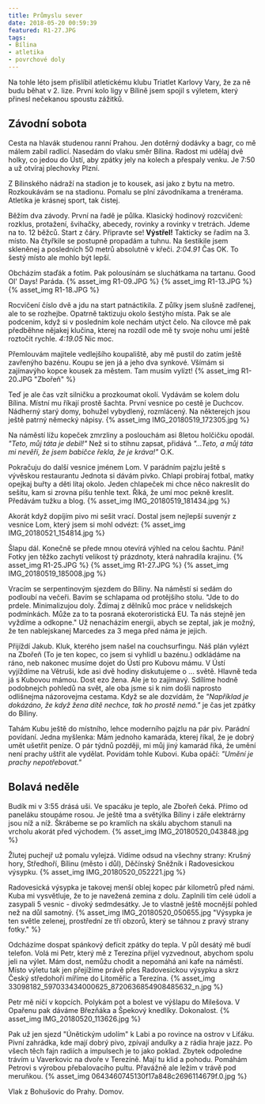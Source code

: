 ```yaml
---
title: Průmyslu sever
date: 2018-05-20 00:59:39
featured: R1-27.JPG
tags:
- Bílina
- atletika
- povrchové doly
---
```

Na tohle léto jsem přislíbil atletickému klubu Triatlet Karlovy Vary, že za ně budu běhat v 2. lize. První kolo ligy v Bílině jsem spojil s výletem, který přinesl nečekanou spoustu zážitků.

<!-- more -->
## Závodní sobota ##
Cesta na hlavák studenou ranní Prahou. Jen dotěrný dodávky a bagr, co mě málem zabil radlicí. Nasedám do vlaku směr Bílina. Radost mi udělaj dvě holky, co jedou do Ústí, aby zpátky jely na kolech a přespaly venku. Je 7:50 a už otvíraj plechovky Plzní.

Z Bílinského nádraží na stadion je to kousek, asi jako z bytu na metro. Rozkoukávám se na stadionu. Pomalu se plní závodníkama a trenérama. Atletika je krásnej sport, tak čistej.

Běžím dva závody. První na řadě je půlka. Klasický hodinový rozcvičení: rozklus, protažení, švihačky, abecedy, rovinky a rovinky v tretrách. Jdeme na to. 12 běžců. Start z čáry.
Připravte se!
**Výstřel!**
Takticky se řadím na 3. místo. Na čtyřkile se postupně propadám a tuhnu. Na šestikile jsem skleněnej a posledních 50 metrů absolutně v křeči.
_2:04.91_
Čas OK. To šestý místo ale mohlo být lepší.

Obcházím staďák a fotím. Pak polousínám se sluchátkama na tartanu. Good Ol' Days! Paráda.
{% asset_img R1-09.JPG %}
{% asset_img R1-13.JPG %}
{% asset_img R1-18.JPG %}

Rocvičení číslo dvě a jdu na start patnáctikila. Z půlky jsem slušně zadřenej, ale to se rozhejbe. Opatrně taktizuju okolo šestýho místa. Pak se ale podcenim, když si v posledním kole nechám utýct čelo. Na cílovce mě pak předběhne nějakej klučina, kterej na rozdíl ode mě ty svoje nohu umí ještě roztočit rychle.
_4:19.05_
Nic moc.

Přemlouvám majitele vedlejšího koupaliště, aby mě pustil do zatím ještě zavřenýho bazénu. Koupu se jen já a jeho dva synkové. Všímám si zajímavýho kopce kousek za městem. Tam musím vylízt!
{% asset_img R1-20.JPG "Zbořeň" %}

Teď je ale čas vzít silničku a prozkoumat okolí. Vydávám se kolem dolu Bílina. Místní mu říkají prostě šachta. První vesnice po cestě je Duchcov. Nádherný starý domy, bohužel vybydlený, rozmlácený. Na některejch jsou ještě patrný německý nápisy.
{% asset_img IMG_20180519_172305.jpg %}

Na náměstí lížu kopeček zmrzliny a poslouchám asi 8letou holčičku opodál.
_"Teto, můj táta je debil!"_
Než si to stihnu zapsat, přidává
_"...Teto, a můj táta mi nevěří, že jsem babičce řekla, že je kráva!"_
O.K.

Pokračuju do další vesnice jménem Lom. V parádním pajzlu ještě s vývěskou restaurantu Jednota si dávám pivko. Chlapi probíraj fotbal, matky opejkaj buřty a děti lítaj okolo. Jeden chlapeček mi chce něco nakreslit do sešitu, kam si zrovna píšu tenhle text. Říká, že umí moc pekně kreslit. Předávám tužku a blog.
{% asset_img IMG_20180519_181434.jpg %}

Akorát když dopíjím pivo mi sešit vrací. Dostal jsem nejlepší suvenýr z vesnice Lom, který jsem si mohl odvézt:
{% asset_img IMG_20180521_154814.jpg %}

Šlapu dál. Konečně se přede mnou otevírá výhled na celou šachtu. Páni! Fotky jen těžko zachytí velikost tý prázdnoty, která nahradila krajinu.
{% asset_img R1-25.JPG %}
{% asset_img R1-27.JPG %}
{% asset_img IMG_20180519_185008.jpg %}

Vracím se serpentinovým sjezdem do Bíliny. Na náměstí si sedám do podloubí na večeři. Bavím se schlapama od protějšího stolu.
"Jde to do prdele. Minimalizujou doly. Ždímaj z dělníků moc práce v nelidskejch podmínkách. Může za to ta posraná ekoteroristická EU. Ta nás stejně jen vyždíme a odkopne."
Už nenacházím energii, abych se zeptal, jak je možný, že ten nablejskanej Marcedes za 3 mega před náma je jejich.

Přijíždí Jakub. Kluk, kterého jsem našel na couchsurfingu. Náš plán vylézt na Zbořeň (To je ten kopec, co jsem si vyhlídl u bazénu.) odkládáme na ráno, neb nakonec musíme dojet do Ústí pro Kubovu mámu. V Ústí vyjíždíme na Větruši, kde asi dvě hodiny diskutujeme o ... světě. Hlavně teda já s Kubovou mámou. Dost ezo žena. Ale je to zajímavý. Sdílíme hodně podobnejch pohledů na svět, ale oba jsme si k nim došli naprosto odlišnejma názorovejma cestama. Když se ale dozvídám, že _"Například je dokázáno, že když žena dítě nechce, tak ho prostě nemá."_ je čas jet zpátky do Bíliny.

Tahám Kubu ještě do místního, lehce moderního pajzlu na pár piv. Parádní povídaní. Jedna myšlenka: Mám jednoho kamaráda, kterej říkal, že je dobrý umět ušetřit peníze. O pár týdnů později, mi můj jiný kamarád říká, že umění není prachy uštřit ale vydělat. Povídám tohle Kubovi. Kuba opáčí: _"Umění je prachy nepotřebovat."_

## Bolavá neděle ##
Budík mi v 3:55 drásá uši. Ve spacáku je teplo, ale Zbořeň čeká. Přímo od paneláku stoupáme rosou. Je ještě tma a světýlka Bíliny i záře elektrárny jsou níž a níž. Škrábeme se po kramlích na skálu abychom stanuli na vrcholu akorát před východem.
{% asset_img IMG_20180520_043848.jpg %}

Žlutej puchejř už pomalu vylejzá. Vídíme odsud na všechny strany: Krušný hory, Středhoří, Bílinu (město i důl), Děčínský Sněžník i Radovesickou výsypku.
{% asset_img IMG_20180520_052221.jpg %}

Radovesická výsypka je takovej menší oblej kopec pár kilometrů před námi. Kuba mi vysvětluje, že to je navežená zemina z dolu. Zaplnili tím celé údolí a zasypali 5 vesnic - divoký sedmdesátky. Je to vlastně ještě mocnější pohled než na důl samotný.
{% asset_img IMG_20180520_050655.jpg "Výsypka je ten světle zelenej, prostřední ze tří obzorů, který se táhnou z pravý strany fotky." %}

Odcházíme dospat spánkový deficit zpátky do tepla. V půl desátý mě budí telefon. Volá mi Petr, který mě z Terezína přijel vyzvednout, abychom spolu jeli na výlet. Mám dost, nemůžu chodit a nepomáhá ani kafe na náměstí. Místo výletu tak jen přejížíme právě přes Radovesickou výsypku a skrz Český středohoří míříme do Litoměřic a Terezína.
{% asset_img 33098182_597033434000625_8720636854908485632_n.jpg %}

Petr mě ničí v kopcích. Polykám pot a bolest ve výšlapu do Milešova. V Opařenu pak dáváme Březňáka a Špekový knedlíky. Dokonalost.
{% asset_img IMG_20180520_113626.jpg %}

Pak už jen sjezd "Únětickým udolím" k Labi a po rovince na ostrov v Liťáku. Pivní zahrádka, kde mají dobrý pivo, zpívají andulky a z rádia hraje jazz. Po všech těch fajn radiích a impulsech je to jako poklad. Zbytek odpoledne trávím u Vaverkovic na dvoře v Terezíně. Mají tu klid a pohodu. Pomáhám Petrovi s výrobou přebalovacího pultu. Přavážně ale ležím v trávě pod meruňkou.
{% asset_img 0643460745130f17a848c2696114679f.0.jpg %}

Vlak z Bohušovic do Prahy. Domov.


